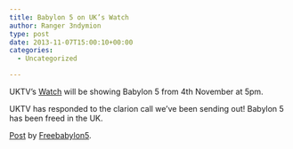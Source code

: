 ```yaml
---
title: Babylon 5 on UK’s Watch
author: Ranger 3ndymion
type: post
date: 2013-11-07T15:00:10+00:00
categories:
  - Uncategorized

---
```

UKTV&#8217;s [Watch][1] will be showing Babylon 5 from 4th November at 5pm.

UKTV has responded to the clarion call we&#8217;ve been sending out! Babylon 5 has been freed in the UK.

<div id="fb-root">
</div>



<div class="fb-post" data-href="https://www.facebook.com/FreeBabylon5/posts/413430958783122" data-width="550">
  <div class="fb-xfbml-parse-ignore">
    <a href="https://www.facebook.com/FreeBabylon5/posts/413430958783122">Post</a> by <a href="https://www.facebook.com/FreeBabylon5">Freebabylon5</a>.
  </div>
</div>

 [1]: http://watch.uktv.co.uk
